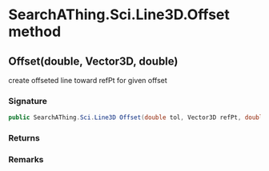 # SearchAThing.Sci.Line3D.Offset method
## Offset(double, Vector3D, double)
create offseted line toward refPt for given offset

### Signature
```csharp
public SearchAThing.Sci.Line3D Offset(double tol, Vector3D refPt, double offset)
```
### Returns

### Remarks

